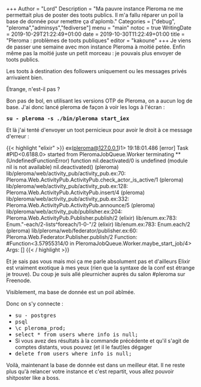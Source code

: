 +++
Author = "Lord"
Description = "Ma pauvre instance Pleroma ne me permettait plus de poster des toots publics. Il m'a fallu réparer un poil la base de donnée pour remettre ça d'aplomb."
Categories = ["debug", "pleroma","adminsys","fediverse"]
menu = "main"
notoc = true
WritingDate = 2019-10-29T21:22:49+01:00
date = 2019-10-30T11:22:49+01:00
title = "Pleroma : problèmes de toots publiques"
editor = "kakoune"
+++
Je viens de passer une semaine avec mon instance Pleroma à moitié petée.
Enfin même pas la moitié juste un petit morceau : je pouvais plus envoyer de toots publics.

Les toots à destination des followers uniquement ou les messages privés arrivaient bien.

Étrange, n'est-il pas ?

Bon pas de bol, en utilisant les versions OTP de Pleroma, on a aucun log de base.
J'ai donc lancé pleroma de façon à voir les logs à l'écran :

**<samp>su - pleroma -s ./bin/pleroma start_iex</samp>**

Et là j'ai tenté d'envoyer un toot pernicieux pour avoir le droit à ce message d'erreur :

{{< highlight "elixir" >}}
ex(pleroma@127.0.0.1)1> 19:18:01.486 [error] Task #PID<0.6188.0> started from PleromaJobQueue.Worker terminating
** (UndefinedFunctionError) function nil.deactivated/0 is undefined (module nil is not available)
    nil.deactivated()
    (pleroma) lib/pleroma/web/activity_pub/activity_pub.ex:70: Pleroma.Web.ActivityPub.ActivityPub.check_actor_is_active/1
    (pleroma) lib/pleroma/web/activity_pub/activity_pub.ex:128: Pleroma.Web.ActivityPub.ActivityPub.insert/4
    (pleroma) lib/pleroma/web/activity_pub/activity_pub.ex:332: Pleroma.Web.ActivityPub.ActivityPub.announce/5
    (pleroma) lib/pleroma/web/activity_pub/publisher.ex:204: Pleroma.Web.ActivityPub.Publisher.publish/2
    (elixir) lib/enum.ex:783: Enum."-each/2-lists^foreach/1-0-"/2
    (elixir) lib/enum.ex:783: Enum.each/2
    (pleroma) lib/pleroma/web/federator/publisher.ex:60: Pleroma.Web.Federator.Publisher.publish/2
Function: #Function<3.57955314/0 in PleromaJobQueue.Worker.maybe_start_job/4>
    Args: []
{{< / highlight >}}

Et je sais pas vous mais moi ça me parle absolument pas et d'ailleurs Elixir est vraiment exotique à mes yeux (rien que la syntaxe de la conf est étrange je trouve).
Du coup je suis allé pleurnicher auprès du salon #pleroma sur Freenode.

Visiblement, ma base de donnée est un poil abîmée.

Donc on s'y connecte :

  - <samp>su - postgres</samp>
  - <samp>psql</samp>
  - <samp>\c pleroma_prod;</samp>
  - <samp>select * from users where info is null;</samp>
  - Si vous avez des résultats à la commande précédente et qu'il s'agit de comptes distants, vous pouvez (et il le faut)les dégager
  - <samp>delete from users where info is null;</samp>

Voilà, maintenant la base de donnée est dans un meilleur état.
Il ne reste plus qu'à relancer votre instance et c'est repartit, vous allez pouvoir shitposter like a boss.
